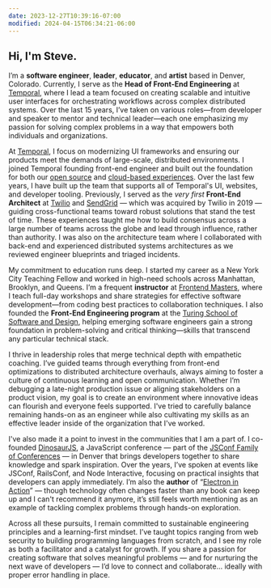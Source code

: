 ```yaml
---
date: 2023-12-27T10:39:16-07:00
modified: 2024-04-15T06:34:21-06:00
---
```


## Hi, I'm Steve.

I’m a **software engineer**, **leader**, **educator**, and **artist** based in Denver, Colorado. Currently, I serve as the **Head of Front-End Engineering** at [Temporal](https://temporal.io), where I lead a team focused on creating scalable and intuitive user interfaces for orchestrating workflows across complex distributed systems. Over the last 15 years, I’ve taken on various roles—from developer and speaker to mentor and technical leader—each one emphasizing my passion for solving complex problems in a way that empowers both individuals and organizations.

At [Temporal](https://temporal.io), I focus on modernizing UI frameworks and ensuring our products meet the demands of large-scale, distributed environments. I joined Temporal founding front-end engineer and built out the foundation for both our [open source](https://github.io/temporalio/ui) and [cloud-based experiences](https://temporal.io/cloud). Over the last few years, I have built up the team that supports all of Temporal's UI, websites, and developer tooling. Previously, I served as the _very first_ **Front-End Architect** at [Twilio](https://twilio.com) and [SendGrid](https://sendgrid.com) — which was acquired by Twilio in 2019 — guiding cross-functional teams toward robust solutions that stand the test of time. These experiences taught me how to build consensus across a large number of teams across the globe and lead through influence, rather than authority. I was also on the architecture team where I collaborated with back-end and experienced distributed systems architectures as we reviewed engineer blueprints and triaged incidents.

My commitment to education runs deep. I started my career as a New York City Teaching Fellow and worked in high-need schools across Manhattan, Brooklyn, and Queens. I’m a frequent **instructor** at [Frontend Masters](https://frontendmasters.com), where I teach full-day workshops and share strategies for effective software development—from coding best practices to collaboration techniques. I also founded the **Front-End Engineering program** at the [Turing School of Software and Design](https://turing.edu), helping emerging software engineers gain a strong foundation in problem-solving and critical thinking—skills that transcend any particular technical stack.

I thrive in leadership roles that merge technical depth with empathetic coaching. I’ve guided teams through everything from front-end optimizations to distributed architecture overhauls, always aiming to foster a culture of continuous learning and open communication. Whether I’m debugging a late-night production issue or aligning stakeholders on a product vision, my goal is to create an environment where innovative ideas can flourish and everyone feels supported. I've tried to carefully balance remaining hands-on as an engineer while also cultivating my skills as an effective leader inside of the organization that I've worked.

I've also made it a point to invest in the communities that I am a part of. I co-founded [DinosaurJS](https://dinosaurjs.org), a JavaScript conference — part of the [JSConf Family of Conferences](https://jsconf.com/) — in Denver that brings developers together to share knowledge and spark inspiration. Over the years, I’ve spoken at events like JSConf, RailsConf, and Node Interactive, focusing on practical insights that developers can apply immediately. I’m also the **author** of “[Electron in Action](https://bit.ly/electronjs)” — though technology often changes faster than any book can keep up and I can't recommend it anymore, it’s still feels worth mentioning as an example of tackling complex problems through hands-on exploration.

Across all these pursuits, I remain committed to sustainable engineering principles and a learning-first mindset. I’ve taught topics ranging from web security to building programming languages from scratch, and I see my role as both a facilitator and a catalyst for growth. If you share a passion for creating software that solves meaningful problems — and for nurturing the next wave of developers — I’d love to connect and collaborate… ideally with proper error handling in place.
